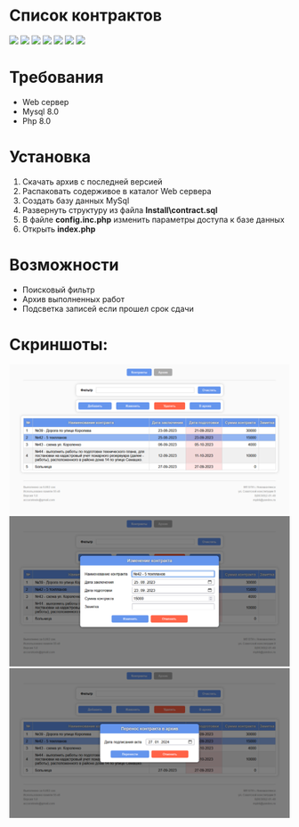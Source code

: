 # Список контрактов

![](https://img.shields.io/github/v/release/accuratealx/Web.ContractList)
![](https://img.shields.io/github/stars/accuratealx/Web.ContractList)
![](https://img.shields.io/github/downloads/accuratealx/Web.ContractList/total)
![](https://img.shields.io/github/repo-size/accuratealx/Web.ContractList)
![](https://img.shields.io/github/release-date/accuratealx/Web.ContractList)
![](https://img.shields.io/github/last-commit/accuratealx/Web.ContractList)
![](https://img.shields.io/github/languages/top/accuratealx/Web.ContractList)

# Требования
- Web сервер
- Mysql 8.0
- Php 8.0

# Установка
1. Скачать архив с последней версией
2. Распаковать содерживое в каталог Web сервера
3. Создать базу данных MySql
4. Развернуть структуру из файла **Install\contract.sql**
5. В файле **config.inc.php** изменить параметры доступа к базе данных
6. Открыть **index.php**

# Возможности
- Поисковый фильтр
- Архив выполненных работ
- Подсветка записей если прошел срок сдачи

# Скриншоты:
![](https://github.com/accuratealx/Web.ContractList/raw/master/Screenshots/Screenshot001.png)
![](https://github.com/accuratealx/Web.ContractList/raw/master/Screenshots/Screenshot002.png)
![](https://github.com/accuratealx/Web.ContractList/raw/master/Screenshots/Screenshot003.png)

